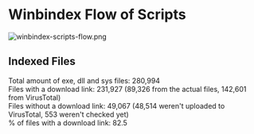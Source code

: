 # Winbindex Flow of Scripts

![winbindex-scripts-flow.png](winbindex-scripts-flow.png)

## Indexed Files

<!--FileStats-->
Total amount of exe, dll and sys files: 280,994  
Files with a download link: 231,927 (89,326 from the actual files, 142,601 from VirusTotal)  
Files without a download link: 49,067 (48,514 weren't uploaded to VirusTotal, 553 weren't checked yet)  
% of files with a download link: 82.5  
<!--/FileStats-->
